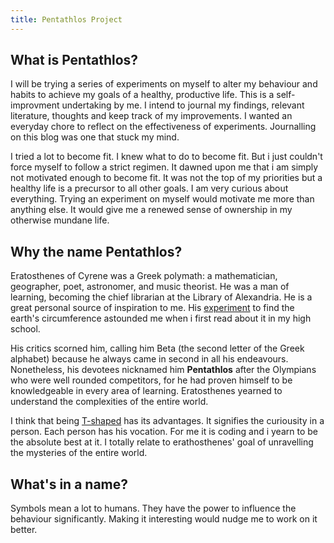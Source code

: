 ```yaml
---
title: Pentathlos Project
---
```

## What is Pentathlos?

I will be trying a series of experiments on myself to alter my behaviour and habits to achieve my goals of a healthy, productive life. This is a self-improvment undertaking by me. I intend to journal my findings, relevant literature, thoughts and keep track of my improvements. I wanted an everyday chore to reflect on the effectiveness of experiments. Journalling on this blog was one that stuck my mind.

I tried a lot to become fit. I knew what to do to become fit. But i just couldn't force myself to follow a strict regimen. It dawned upon me that i am simply not motivated enough to become fit. It was not the top of my priorities but a healthy life is a precursor to all other goals. I am very curious about everything. Trying an experiment on myself would motivate me more than anything else. It would give me a renewed sense of ownership in my otherwise mundane life.

## Why the name Pentathlos?
Eratosthenes of Cyrene was a Greek polymath: a mathematician, geographer, poet, astronomer, and music theorist. He was a man of learning, becoming the chief librarian at the Library of Alexandria. He is a great personal source of inspiration to me. His [experiment](https://en.wikipedia.org/wiki/Eratosthenes#Measurement_of_Earth's_circumference)  to find the earth's circumference astounded me when i first read about it in my high school.


His critics scorned him, calling him Beta (the second letter of the Greek alphabet) because he always came in second in all his endeavours. Nonetheless, his devotees nicknamed him **Pentathlos** after the Olympians who were well rounded competitors, for he had proven himself to be knowledgeable in every area of learning. Eratosthenes yearned to understand the complexities of the entire world.


I think that being [T-shaped](https://jchyip.medium.com/why-t-shaped-people-e8706198e437) has its advantages. It signifies the curiousity in a person. Each person has his vocation. For me it is coding and i yearn to be the absolute best at it. I totally relate to erathosthenes' goal of unravelling the mysteries of the entire world.


## What's in a name?


Symbols mean a lot to humans. They have the power to influence the behaviour significantly. Making it interesting would nudge me to work on it better. 